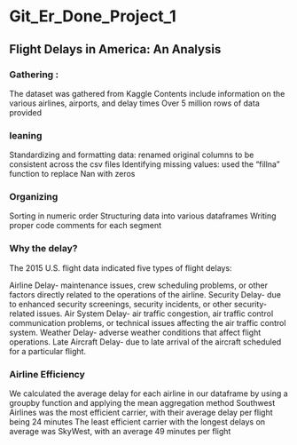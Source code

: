 # Git_Er_Done_Project_1
## Flight Delays in America: An Analysis

### Gathering :
The dataset was gathered from Kaggle
Contents include information on the various airlines, airports, and delay times
Over 5 million rows of data provided

### leaning
Standardizing and formatting data: renamed original columns to be consistent across the csv files
Identifying missing values: used the “fillna” function to replace Nan with zeros

### Organizing
Sorting in numeric order
Structuring data into various dataframes
Writing proper code comments for each segment 

### Why the delay?
The 2015 U.S. flight data indicated five types of flight delays:

Airline Delay- maintenance issues, crew scheduling problems, or other factors directly related to the operations of the airline.
Security Delay- due to enhanced security screenings, security incidents, or other security-related issues.
Air System Delay- air traffic congestion, air traffic control communication problems, or technical issues affecting the air traffic control system.
Weather Delay- adverse weather conditions that affect flight operations.
Late Aircraft Delay- due to late arrival of the aircraft scheduled for a particular flight. 

### Airline Efficiency  
We calculated the average delay for each airline in our dataframe by using a groupby function and applying the mean aggregation method
Southwest Airlines was the most efficient carrier, with their average delay per flight being 24 minutes
The least efficient carrier with the longest delays on average was SkyWest, with an average 49 minutes per flight


